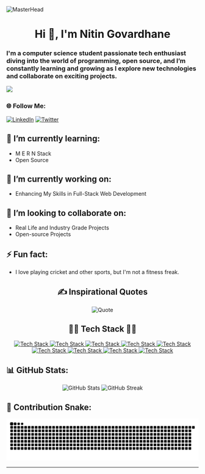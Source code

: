 ![MasterHead](GitHub.svg)
<h1 align="center">Hi 👋, I'm Nitin Govardhane</h1>
<h3 align="left">I'm a computer science student passionate tech enthusiast diving into the world of programming, open source, and I’m constantly learning and growing as I explore new technologies and collaborate on exciting projects.</h3>

[![](https://visitcount.itsvg.in/api?id=GovardhaneNitin&icon=2&color=6)](https://visitcount.itsvg.in)

### 🌐 Follow Me:
[![LinkedIn](https://img.shields.io/badge/LinkedIn-%230077B5.svg?logo=linkedin&logoColor=white)](https://linkedin.com/in/nitingovardhane) [![Twitter](https://img.shields.io/badge/Twitter-%231DA1F2.svg?logo=Twitter&logoColor=white)](https://twitter.com/@blackhawk_vk18) 

## 🌱 I’m currently learning:

- M E R N Stack
- Open Source

## 🔭 I’m currently working on:

- Enhancing My Skills in Full-Stack Web Development

## 👯 I’m looking to collaborate on:

- Real Life and Industry Grade Projects
- Open-source Projects

## ⚡ Fun fact:
- I love playing cricket and other sports, but I'm not a fitness freak.

<h2 align="center"> ✍️ Inspirational Quotes </h2>
<p align="center">
  <img src="https://quotes-github-readme.vercel.app/api?type=horizontal&theme=tokyonight" alt="Quote">
</p>

<h2 align="center"> 🧑‍💻 Tech Stack 🧑‍💻 </h2>
<p align="center">
  <a href="https://skillicons.dev">
    <img src="https://skillicons.dev/icons?i=html,css,js&perline=3" alt="Tech Stack" />
    <img src="https://skillicons.dev/icons?i=react,bootstrap,tailwind&perline=3" alt="Tech Stack" />
    <img src="https://skillicons.dev/icons?i=nodejs,express,php&perline=3" alt="Tech Stack" />
    <img src="https://skillicons.dev/icons?i=java,c,cpp&perline=3" alt="Tech Stack" />
    <img src="https://skillicons.dev/icons?i=git,github,netlify&perline=3" alt="Tech Stack" />
    <img src="https://skillicons.dev/icons?i=mongodb,mysql,postgresql&perline=3" alt="Tech Stack" />
    <img src="https://skillicons.dev/icons?i=aws,replit,discord&perline=3" alt="Tech Stack" />
    <img src="https://skillicons.dev/icons?i=docker,eclipse,redux&perline=3" alt="Tech Stack" />
    <img src="https://skillicons.dev/icons?i=vercel,vscode&perline=2" alt="Tech Stack" />
  </a>
</p>

## 📊 GitHub Stats:
<div align="center">
  <img src="https://github-readme-stats.vercel.app/api?username=GovardhaneNitin&show_icons=true&include_all_commits=true&count_private=true&theme=dracula" alt="GitHub Stats" height="150" />
  <img src="https://github-readme-streak-stats.herokuapp.com/?user=GovardhaneNitin&theme=dracula" alt="GitHub Streak" height="150" />
</div>

## 🐍 Contribution Snake:
<p align="center">
  <img src="https://raw.githubusercontent.com/GovardhaneNitin/GovardhaneNitin/output/github-contribution-grid-snake.svg" alt="Snake animation" />
</p>

---
